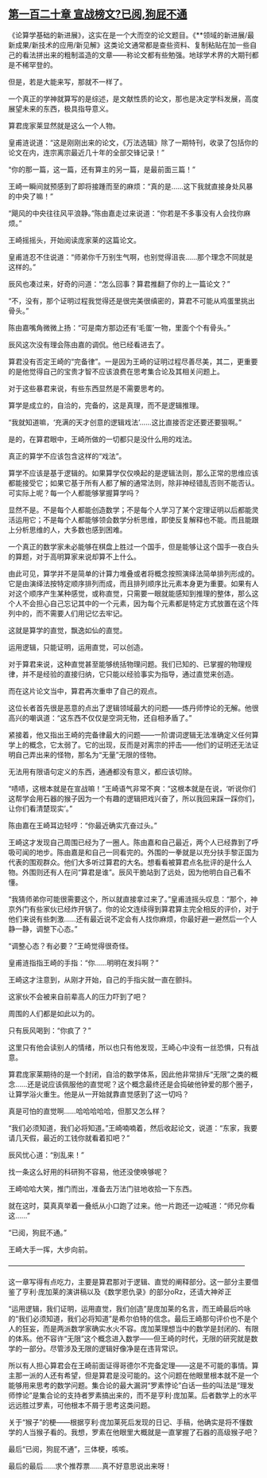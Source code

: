 ## [第一百二十章 宣战榜文?已阅,狗屁不通](https://www.xxbiquge.com/11_11207/8885439.html)


  《论算学基础的新进展》，这实在是一个大而空的论文题目。《**领域的新进展/最新成果/新技术的应用/新见解》这类论文通常都是查些资料、复制粘贴在加一些自己的看法拼出来的粗制滥造的文章——称论文都有些勉强。地球学术界的大期刊都是不稀罕登的。

  但是，若是大能来写，那就不一样了。

  一个真正的学神就算写的是综述，是文献性质的论文，那也是决定学科发展，高度展望未来的东西，极具指导意义。

  算君庞家莱显然就是这么一个人物。

  皇甫涟说道：“这是刚刚出来的论文，《万法选辑》除了一期特刊，收录了包括你的论文在内，连宗离宗最近几十年的全部交锋记录！”

  “你的那一篇，这一篇，还有算主的另一篇，是最前面三篇！”

  王崎一瞬间就预感到了即将接踵而至的麻烦：“真的是……这下我就直接身处风暴的中央了嘛！”

  “飓风的中央往往风平浪静。”陈由嘉走过来说道：“你若是不多事没有人会找你麻烦。”

  王崎摇摇头，开始阅读庞家莱的这篇论文。

  皇甫涟忍不住说道：“师弟你千万别生气啊，也别觉得沮丧……那个理念不同就是这样的。”

  辰风也凑过来，好奇的问道：“怎么回事？算君推翻了你的上一篇论文？”

  “不，没有，那个证明过程我觉得还是很完美很缜密的，算君不可能从鸡蛋里挑出骨头。”

  陈由嘉嘴角微微上扬：“可是南方那边还有‘毛蛋’一物，里面个个有骨头。”

  辰风这次没有理会陈由嘉的调侃。他已经看进去了。

  算君没有否定王崎的“完备律”。一是因为王崎的证明过程尽善尽美，其二，更重要的是他觉得自己的宝贵才智不应该浪费在思考集合论及其相关问题上。

  对于这些暴君来说，有些东西显然是不需要思考的。

  算学是成立的，自洽的，完备的，这是真理，而不是逻辑推理。

  “我就知道嘛，‘充满的天才创意的逻辑戏法’……这比直接否定还要还要狠啊。”

  是的，在算君眼中，王崎所做的一切都只是没什么用的戏法。

  真正的算学不应该包含这样的“戏法”。

  算学不应该是基于逻辑的。如果算学仅仅唤起的是逻辑法则，那么正常的思维应该都能接受它；如果它基于所有人都了解的通常法则，除非神经错乱否则不能否认。可实际上呢？每一个人都能够掌握算学吗？

  显然不是。不是每个人都能创造数学；不是每个人学习了某个定理证明以后都能灵活运用它；不是每个人都能够领会数学分析思维，即使反复解释也不能。而且能跟上分析思维的人，大多数也感到困难。

  一个真正的数学家未必能够在棋盘上胜过一个国手，但是能够让这个国手一夜白头的算题，对于高明算家来说却算不上什么。

  由此可见，算学并不是简单的计算力堆叠或者将概念按照演绎法简单排列形成的。它是由演绎法按特定顺序排列而成，而且排列顺序比元素本身更为重要。如果有人对这个顺序产生某种感觉，或称直觉，只需要一眼就能感知到推理的整体，那么这个人不会担心自己忘记其中的一个元素，因为每个元素都是特定方式放置在这个阵列中的，而不需要人们用记忆去牢记。

  这就是算学的直觉，飘逸如仙的直觉。

  运用逻辑，只能证明，运用直觉，可以创造。

  对于算君来说，这种直觉甚至能够统括物理问题。我们已知的、已掌握的物理规律，并不是经验的直接归纳，它只能以经验事实为指导，通过直觉来创造。

  而在这片论文当中，算君再次重申了自己的观点。

  这位长者首先很是恶意的点出了逻辑领域最大的问题——炼丹师悖论的无解。他很高兴的嘲讽道：“这东西不仅仅是空洞无物，还自相矛盾了。”

  紧接着，他又指出王崎的完备律最大的问题——一阶谓词逻辑无法准确定义任何算学上的概念，它太弱了。它的出现，反而是对离宗的抨击——他们的证明还无法证明自己弄出来的怪物，那名为“无量”无限的怪物。

  无法用有限语句定义的东西，通通都没有意义，都应该切除。

  “啧啧，这根本就是在宣战嘛！”王崎语气非常不爽：“这根本就是在说，‘听说你们这帮学会用石器的猴子因为一个有趣的逻辑把戏兴奋了，所以我回来踩一踩你们，让你们看清楚现实’。”

  陈由嘉在王崎耳边轻哼：“你最近确实亢奋过头。”

  王崎这才发现自己周围已经为了一圈人。陈由嘉和自己最近，两个人已经靠到了呼吸可闻的地步。陈由嘉是和自己一同看完的。外围的一拳就是以充分扶手黎正国为代表的围观群众。他们大多听过算君的大名。想看看被算君点名批评的是什么人物。外围则还有人在问“算君是谁”。辰风干脆站到了远处，因为他明白自己看不懂。

  “我猜师弟你可能很需要这个，所以就直接拿过来了。”皇甫涟摇头叹息：“那个，神京外门有些家伙已经炸开锅了。你的论文连续得到算君算主完全相反的评价，对于他们来说有些刺激……还有最近说不定会有人找你麻烦，你最好避一避然后一个人静一静，调整下心态。”

  “调整心态？有必要？”王崎觉得很奇怪。

  皇甫涟指指王崎的手指：“你……明明在发抖啊？”

  王崎这才注意到，从刚才开始，自己的手指尖就一直在颤抖。

  这家伙不会被来自前辈高人的压力吓到了吧？

  周围的人们都是如此以为的。

  只有辰风喝到：“你疯了？”

  这里只有他会读别人的情绪，所以也只有他发现，王崎心中没有一丝恐惧，只有战意。

  算君庞家莱期待的是一个封闭，自洽的数学体系，因此他非常排斥“无限”之类的概念……还是说应该佩服他的直觉呢？这个概念最终还是会捣破他钟爱的那个圈子，让算学浴火重生。他是从一开始就靠直觉感到了这一切吗？

  真是可怕的直觉啊……哈哈哈哈哈，但那又怎么样？

  “我们必须知道，我们必将知道。”王崎喃喃着，然后收起论文，说道：“东家，我要请几天假，最近的工钱你就看着扣吧？”

  辰风忧心道：“别乱来！”

  找一条这么好用的科研狗不容易，他还没使唤够呢？

  王崎哈哈大笑，推门而出，准备去万法门驻地收拾一下东西。

  就在这时，莫真真举着一叠纸从小口跑了过来。他一片跑还一边喊道：“师兄你看这……”

  “已阅，狗屁不通。”

  王崎大手一挥，大步向前。

  ——————————————————————————————————

  这一章写得有点吃力，主要是算君那对于逻辑、直觉的阐释部分。这一部分主要借鉴了亨利·庞加莱的演讲稿以及《数学恩仇录》的部分oRz，还请大神斧正

  “运用逻辑，我们证明，运用直觉，我们创造”是庞加莱的名言，而王崎最后吟咏的“我们必须知道，我们必将知道”是希尔伯特的信念。最后王崎那句评价也不是个人的狂妄，而是两派数学家确实水火不容。庞加莱理想当中的数学是封闭的、有限的体系。他不容许“无限”这个概念进入数学——但王崎的时代，无限的研究就是数学的一部分。尽管涉及无限的逻辑好像净是在违背常识。

  所以有人担心算君会在王崎前面证得哥德尔不完备定理——这是不可能的事情。算主那一派的人还有希望，但是算君是没可能的。这个问题在他眼里根本就不是一个能够用来思考的数学问题。集合论的最大漏洞“罗素悖论”白话一些的叫法是“理发师悖论”是集合论的支持者罗素搞出来的，而不是亨利·庞加莱。后者数学上的水平远远胜过罗素，可他根本不屑于思考这类问题。

  关于“猴子”的梗——根据亨利·庞加莱死后发现的日记、手稿，他确实是将不懂数学的人当猴子看的。我想，罗素在他眼里大概就是一直掌握了石器的高级猴子吧？

  最后“已阅，狗屁不通”，三体梗，咳咳。

  最后的最后……求个推荐票……真不好意思说出来呀！
